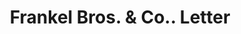 ---
doi: 10.7916/D8058T0Q
date_other: '1906'
date_other_textual: '1906'
form: correspondence
genre:
- Letters (correspondence)
name:
- Frankel Bros. & Co.
object_in_context_url: https://biggert.cul.columbia.edu/items/view/ave_biggert_01185
subject_hierarchical_geographic:
- Rochester, New York, United States
subject_name:
- Frankel Bros. & Co.
title: Frankel Bros. & Co.. Letter
sort_title: Frankel Bros. & Co.. Letter
call_number: ave_biggert_01185
coordinates:
- 43.16555555555556,-77.61138888888888
pid: ave_biggert_01185
identifiers: ave_biggert_01185
thumbnail: https://derivativo-2.library.columbia.edu/iiif/2/ldpd:343495/full/!256,256/0/native.jpg
permalink: /biggert/ave_biggert_01185/
layout: iiif-image-page
---